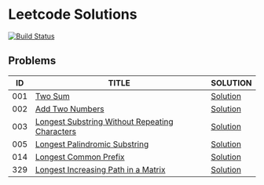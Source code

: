 # Leetcode Solutions

[![Build Status](https://travis-ci.com/yaodong/leetcode-solutions-in-java.svg?branch=master)](https://travis-ci.com/yaodong/leetcode-solutions-in-java)


## Problems

| ID | TITLE  | SOLUTION  |
|----|--------|-----------|
| 001 | [Two Sum](https://leetcode.com/problems/two-sum/) | [Solution](./java/q001/Solution.java) |
| 002 | [Add Two Numbers](https://leetcode.com/problems/add-two-numbers/) | [Solution](./java/q002/Solution.java) |
| 003 | [Longest Substring Without Repeating Characters](https://leetcode.com/problems/longest-substring-without-repeating-characters/) | [Solution](./java/q003/Solution.java) |
| 005 | [Longest Palindromic Substring](https://leetcode.com/problems/longest-palindromic-substring/) | [Solution](./java/q005/Solution.java) |
| 014 | [Longest Common Prefix](https://leetcode.com/problems/longest-common-prefix/) | [Solution](./java/q014/Solution.java) |
| 329 | [Longest Increasing Path in a Matrix](https://leetcode.com/problems/longest-increasing-path-in-a-matrix/) | [Solution](./java/q329/Solution.java) |
